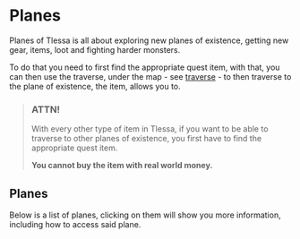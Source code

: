 # Planes

Planes of Tlessa is all about exploring new planes of existence, getting new gear, items, loot and fighting harder monsters.

To do that you need to first find the appropriate quest item, with that, you can then use the traverse, under the map - 
see [traverse](/information/traverse) - to then traverse to the plane of existence, the item, allows you to.

> ### ATTN!
> 
> With every other type of item in Tlessa, if you want to be able to traverse to other planes of existence, you
> first have to find the appropriate quest item.
> 
> **You cannot buy the item with real world money.**

## Planes

Below is a list of planes, clicking on them will show you more information, including how to access said plane.

